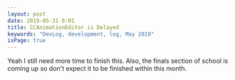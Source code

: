 ```yaml
---
layout: post
date: 2019-05-31 0:01
title: CCAnimationEditor is Delayed
keywords: "DevLog, development, log, May 2019"
isPage: true
---
```


Yeah I still need more time to finish this. Also, the finals section of school is coming up so don't expect it to be finished within this month.